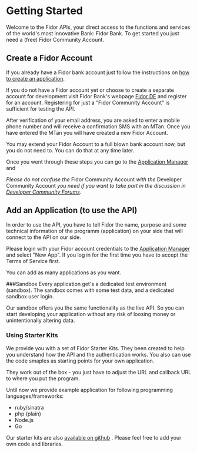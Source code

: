 # Getting Started
Welcome to the Fidor APIs, your direct access to the functions and services of the world's most innovative Bank: Fidor Bank.
To get started you just need a (free) Fidor Community Account.

## Create a Fidor Account
If you already have a Fidor bank account just follow the instructions on [how to create an application](#create-an-application).

If you do not have a Fidor account yet or choose to create a separate account for development visit Fidor Bank's webpage [Fidor DE](https://www.fidor.de/register) and register for an account. Registering for just a "Fidor Community Account" is sufficient for testing the API.

After verification of your email address, you are asked to enter a mobile phone number and will receive a confirmation SMS with an MTan. Once you have entered the MTan you will have created a new Fidor Account. 

You may extend your Fidor Account to a full blown bank account now, but you do not need to. You can do that at any time later.

Once you went through these steps you can go to the [Application Manager](https://apm.fidor.de/) and 

*Please do not confuse the* Fidor Community Account *with the* Developer Community Account *you need if you want to take part in the discussion in [Developer Community Forums](https://developer.fidor.de/community/).*

## Add an Application (to use the API)
In order to use the API, you have to tell Fidor the name, purpose and some technical information of the programm (application) on your side that will connect to the API on our side. 

Please login with your Fidor account credentials to the [Application Manager](https://apm.fidor.de/) and select "New App". If you log in for the first time you have to accept the Terms of Service first.

You can add as many applications as you want. 

###Sandbox
Every application get's a dedicated test environment (sandbox). The sandbox comes with some test data, and a dedicated sandbox user login. 

Our sandbox offers you the same functionality as the live API. So  you can start developing your application without any risk of loosing money or unintentionally altering data.

### Using Starter Kits
We provide you with a set of Fidor Starter Kits. They been created to help you understand how the API and the authentication works. You also can use the code smaples as starting points for your own application. 

They work out of the box - you just have to adjust the URL and callback URL to where you put the program. 

Until now we provide example application for following programming languages/frameworks:

- ruby/sinatra
- php (plain)
- Node.js
- Go

Our starter kits are also [available on github](https://github.com/fidor/fidor_starter_kits) . Please feel free to add your own code and libraries.